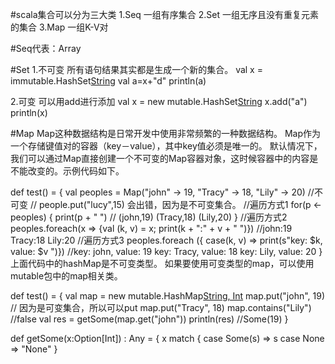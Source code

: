 #scala集合可以分为三大类
1.Seq 一组有序集合
2.Set 一组无序且没有重复元素的集合
3.Map 一组K-V对


#Seq代表：Array


#Set
1.不可变 所有语句结果其实都是生成一个新的集合。
    val x = immutable.HashSet[String]("a","c","b")
    val a=x+"d"
    println(a)

2.可变 可以用add进行添加
    val x = new mutable.HashSet[String]()
    x.add("a")
    println(x)


#Map
Map这种数据结构是日常开发中使用非常频繁的一种数据结构。
Map作为一个存储键值对的容器（key－value），其中key值必须是唯一的。 
默认情况下，我们可以通过Map直接创建一个不可变的Map容器对象，这时候容器中的内容是不能改变的。示例代码如下。

  def test() = {
    val peoples = Map("john" -> 19, "Tracy" -> 18, "Lily" -> 20) //不可变
    // people.put("lucy",15) 会出错，因为是不可变集合。
    //遍历方式1
    for(p <- peoples) {
      print(p + "  ") // (john,19)  (Tracy,18)  (Lily,20)
    }
    //遍历方式2
    peoples.foreach(x => {val (k, v) = x; print(k + ":" + v + "  ")}) //john:19  Tracy:18  Lily:20
    //遍历方式3
    peoples.foreach ({ case(k, v) => print(s"key: $k, value: $v  ")})
    //key: john, value: 19  key: Tracy, value: 18  key: Lily, value: 20
  }
上面代码中的hashMap是不可变类型。 
如果要使用可变类型的map，可以使用mutable包中的map相关类。

  def test() = {
    val map = new mutable.HashMap[String, Int]()
    map.put("john", 19) // 因为是可变集合，所以可以put
    map.put("Tracy", 18)
    map.contains("Lily") //false
    val res = getSome(map.get("john"))
    println(res) //Some(19)
  }
 
  def getSome(x:Option[Int]) : Any = {
    x match {
      case Some(s) => s
      case None => "None"
    }
  